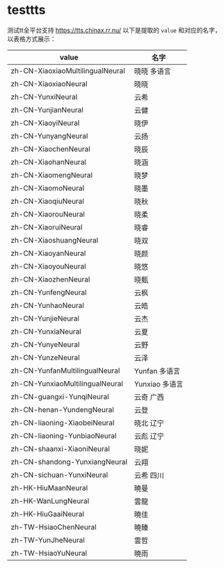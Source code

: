# testtts
测试tt全平台支持
https://tts.chinax.rr.nu/
以下是提取的 `value` 和对应的名字，以表格方式展示：

| value                                 | 名字           |
|---------------------------------------|----------------|
| zh-CN-XiaoxiaoMultilingualNeural      | 晓晓 多语言    |
| zh-CN-XiaoxiaoNeural                  | 晓晓           |
| zh-CN-YunxiNeural                     | 云希           |
| zh-CN-YunjianNeural                   | 云健           |
| zh-CN-XiaoyiNeural                    | 晓伊           |
| zh-CN-YunyangNeural                   | 云扬           |
| zh-CN-XiaochenNeural                  | 晓辰          |
| zh-CN-XiaohanNeural                   | 晓涵           |
| zh-CN-XiaomengNeural                  | 晓梦           |
| zh-CN-XiaomoNeural                    | 晓墨           |
| zh-CN-XiaoqiuNeural                   | 晓秋           |
| zh-CN-XiaorouNeural                   | 晓柔           |
| zh-CN-XiaoruiNeural                   | 晓睿           |
| zh-CN-XiaoshuangNeural                | 晓双           |
| zh-CN-XiaoyanNeural                   | 晓颜           |
| zh-CN-XiaoyouNeural                   | 晓悠           |
| zh-CN-XiaozhenNeural                  | 晓甄           |
| zh-CN-YunfengNeural                   | 云枫           |
| zh-CN-YunhaoNeural                    | 云皓           |
| zh-CN-YunjieNeural                    | 云杰           |
| zh-CN-YunxiaNeural                    | 云夏           |
| zh-CN-YunyeNeural                     | 云野           |
| zh-CN-YunzeNeural                     | 云泽           |
| zh-CN-YunfanMultilingualNeural        | Yunfan 多语言  |
| zh-CN-YunxiaoMultilingualNeural       | Yunxiao 多语言 |
| zh-CN-guangxi-YunqiNeural             | 云奇 广西      |
| zh-CN-henan-YundengNeural             | 云登           |
| zh-CN-liaoning-XiaobeiNeural          | 晓北 辽宁      |
| zh-CN-liaoning-YunbiaoNeural          | 云彪 辽宁      |
| zh-CN-shaanxi-XiaoniNeural            | 晓妮           |
| zh-CN-shandong-YunxiangNeural         | 云翔           |
| zh-CN-sichuan-YunxiNeural             | 云希 四川      |
| zh-HK-HiuMaanNeural                   | 曉曼           |
| zh-HK-WanLungNeural                   | 雲龍           |
| zh-HK-HiuGaaiNeural                   | 曉佳           |
| zh-TW-HsiaoChenNeural                 | 曉臻           |
| zh-TW-YunJheNeural                    | 雲哲           |
| zh-TW-HsiaoYuNeural                   | 曉雨           |